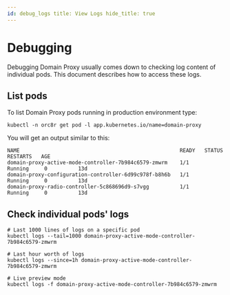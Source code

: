 ```yaml
---
id: debug_logs title: View Logs hide_title: true
---
```


# Debugging

Debugging Domain Proxy usually comes down to checking log content of individual pods. This document describes how to
access these logs.

## List pods

To list Domain Proxy pods running in production environment type:

```console
kubectl -n orc8r get pod -l app.kubernetes.io/name=domain-proxy
```

You will get an output similar to this:

```console
NAME                                                    READY   STATUS      RESTARTS   AGE
domain-proxy-active-mode-controller-7b984c6579-zmwrm    1/1     Running     0          13d
domain-proxy-configuration-controller-6d99c978f-b8h6b   1/1     Running     0          13d
domain-proxy-radio-controller-5c868696d9-s7vgg          1/1     Running     0          13d
```

## Check individual pods' logs

```console
# Last 1000 lines of logs on a specific pod
kubectl logs --tail=1000 domain-proxy-active-mode-controller-7b984c6579-zmwrm

# Last hour worth of logs
kubectl logs --since=1h domain-proxy-active-mode-controller-7b984c6579-zmwrm

# Live preview mode
kubectl logs -f domain-proxy-active-mode-controller-7b984c6579-zmwrm
```
